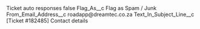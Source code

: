 <?xml version="1.0" encoding="UTF-8"?>
<CustomMetadata xmlns="http://soap.sforce.com/2006/04/metadata" xmlns:xsi="http://www.w3.org/2001/XMLSchema-instance" xmlns:xsd="http://www.w3.org/2001/XMLSchema">
    <label>Ticket auto responses</label>
    <protected>false</protected>
    <values>
        <field>Flag_As__c</field>
        <value xsi:type="xsd:string">Flag as Spam / Junk</value>
    </values>
    <values>
        <field>From_Email_Address__c</field>
        <value xsi:type="xsd:string">roadapp@dreamtec.co.za</value>
    </values>
    <values>
        <field>Text_In_Subject_Line__c</field>
        <value xsi:type="xsd:string">[Ticket #182485] Contact details</value>
    </values>
</CustomMetadata>
